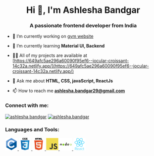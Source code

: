 <h1 align="center">Hi 👋, I'm Ashlesha Bandgar</h1>
<h3 align="center">A passionate frontend developer from India</h3>

- 🔭 I’m currently working on [gym website](https://github.com/AshleshaBandgar/Gym-Project)

- 🌱 I’m currently learning **Material UI, Backend**

- 👨‍💻 All of my projects are available at [https://649afc5ae296a60090f95ef6--jocular-croissant-14c32a.netlify.app/](https://649afc5ae296a60090f95ef6--jocular-croissant-14c32a.netlify.app/)

- 💬 Ask me about **HTML, CSS, javaScript, ReactJs**

- 📫 How to reach me **ashlesha.bandgar29@gmail.com**

<h3 align="left">Connect with me:</h3>
<p align="left">
<a href="https://linkedin.com/in/ashlesha bandgar" target="blank"><img align="center" src="https://raw.githubusercontent.com/rahuldkjain/github-profile-readme-generator/master/src/images/icons/Social/linked-in-alt.svg" alt="ashlesha bandgar" height="30" width="40" /></a>
<a href="https://instagram.com/ashlesha.bandgar" target="blank"><img align="center" src="https://raw.githubusercontent.com/rahuldkjain/github-profile-readme-generator/master/src/images/icons/Social/instagram.svg" alt="ashlesha.bandgar" height="30" width="40" /></a>
</p>

<h3 align="left">Languages and Tools:</h3>
<p align="left"> <a href="https://www.cprogramming.com/" target="_blank" rel="noreferrer"> <img src="https://raw.githubusercontent.com/devicons/devicon/master/icons/c/c-original.svg" alt="c" width="40" height="40"/> </a> <a href="https://www.w3schools.com/css/" target="_blank" rel="noreferrer"> <img src="https://raw.githubusercontent.com/devicons/devicon/master/icons/css3/css3-original-wordmark.svg" alt="css3" width="40" height="40"/> </a> <a href="https://www.w3.org/html/" target="_blank" rel="noreferrer"> <img src="https://raw.githubusercontent.com/devicons/devicon/master/icons/html5/html5-original-wordmark.svg" alt="html5" width="40" height="40"/> </a> <a href="https://developer.mozilla.org/en-US/docs/Web/JavaScript" target="_blank" rel="noreferrer"> <img src="https://raw.githubusercontent.com/devicons/devicon/master/icons/javascript/javascript-original.svg" alt="javascript" width="40" height="40"/> </a> <a href="https://nodejs.org" target="_blank" rel="noreferrer"> <img src="https://raw.githubusercontent.com/devicons/devicon/master/icons/nodejs/nodejs-original-wordmark.svg" alt="nodejs" width="40" height="40"/> </a> <a href="https://reactjs.org/" target="_blank" rel="noreferrer"> <img src="https://raw.githubusercontent.com/devicons/devicon/master/icons/react/react-original-wordmark.svg" alt="react" width="40" height="40"/> </a> </p>






